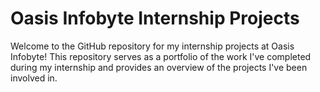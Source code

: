 # Oasis Infobyte Internship Projects
Welcome to the GitHub repository for my internship projects at Oasis Infobyte! This repository serves as a portfolio of the work I've completed during my internship and provides an overview of the projects I've been involved in.
